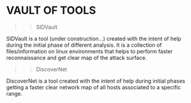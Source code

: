
# VAULT OF TOOLS

>> SIDVault

SIDVault is a tool (under construction...) created with the intent of help during the initial phase of different analysis. It is a collection of files/information on linux environments that helps to perform faster reconnaissance and get clear map of the attack surface.

>> DiscoverNet

DiscoverNet is a tool created with the intent of help during initial phases getting a faster clear network map of all hosts associated to a specific range.

